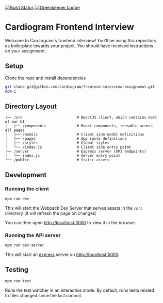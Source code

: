[![Build Status](https://travis-ci.com/Cardiogram/frontend-interview-project.svg?branch=master)](https://travis-ci.com/Cardiogram/frontend-interview-project) [![Greenkeeper badge](https://badges.greenkeeper.io/Cardiogram/frontend-interview-project.svg)](https://greenkeeper.io/)

# Cardiogram Frontend Interview

Welcome to Cardiogram's frontend interview! You'll be using this repository as boilerplate towards your project. You should have received instructions on your assignment.

## Setup

Clone the repo and install dependencies

```bash
git clone git@github.com:Cardiogram/frontend-interview-assignment.git .
npm i
```

## Directory Layout

```
├── /src                         # ReactJS client, which contains most of our UI
│   ├── /components              # React components, reusable across all pages
│   ├── /models                  # Client side model definitions
│   ├── /pages                   # App route definitions
│   ├── /styles                  # Global styles
│   └── /index.js                # Client side entry point
│── /server                      # Express server (API endpoints)
│   └── index.js                 # Server entry point
└── /public                      # Static assets
```

## Development

### Running the client

```bash
npm run dev
```

This will start the Webpack Dev Server that serves assets in the `/src` directory (it will refresh the page on changes)

You can then open [http://localhost:3000](http://localhost:3000) to view it in the browser.

### Running the API server

```bash
npm run dev:server
```

This will start an [express](https://expressjs.com/) server on [http://localhost:5000](http://localhost:5000).

## Testing

```bash
npm run test
```

Runs the test watcher in an interactive mode.
By default, runs tests related to files changed since the last commit.
